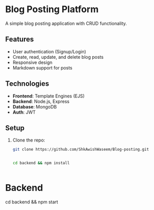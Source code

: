 # Blog Posting Platform

A simple blog posting application with CRUD functionality.

## Features
- User authentication (Signup/Login)
- Create, read, update, and delete blog posts
- Responsive design
- Markdown support for posts

## Technologies
- **Frontend**: Template Engines (EJS)
- **Backend**: Node.js, Express
- **Database**: MongoDB
- **Auth**: JWT

## Setup
1. Clone the repo:
   ```sh
   git clone https://github.com/ShkAwishWaseem/Blog-posting.git


   cd backend && npm install



# Backend
cd backend && npm start



